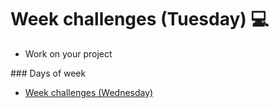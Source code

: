 # Week challenges (Tuesday) 💻


<ul><li>Work on your project</i></ul>
 ### Days of week
 <ul>
  <li>
<a href="
https://github.com/Lesdith/core-code-from-scratch-readme/blob/main/Weeks/Week%2011%20%20Node-Databases/Week%20challenges%20(Wednesday).md"> Week challenges (Wednesday) </a>
 </li>
 </ul>

